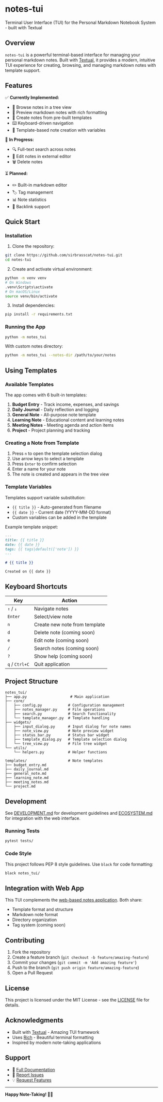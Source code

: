# notes-tui
Terminal User Interface (TUI) for the Personal Markdown Notebook System - built with Textual

## Overview

`notes-tui` is a powerful terminal-based interface for managing your personal markdown notes. Built with [Textual](https://textual.textualize.io/), it provides a modern, intuitive TUI experience for creating, browsing, and managing markdown notes with template support.

## Features

✅ **Currently Implemented:**
- 📁 Browse notes in a tree view
- 👀 Preview markdown notes with rich formatting
- 🎨 Create notes from pre-built templates
- ⌨️ Keyboard-driven navigation
- 🎯 Template-based note creation with variables

🔄 **In Progress:**
- 🔍 Full-text search across notes
- 📝 Edit notes in external editor
- 🗑️ Delete notes

⏳ **Planned:**
- ✏️ Built-in markdown editor
- 🏷️ Tag management
- 📊 Note statistics
- 🔗 Backlink support

## Quick Start

### Installation

1. Clone the repository:
```bash
git clone https://github.com/sirbrasscat/notes-tui.git
cd notes-tui
```

2. Create and activate virtual environment:
```bash
python -m venv venv
# On Windows
.venv\Scripts\activate
# On macOS/Linux
source venv/bin/activate
```

3. Install dependencies:
```bash
pip install -r requirements.txt
```

### Running the App

```bash
python -m notes_tui
```

With custom notes directory:
```bash
python -m notes_tui --notes-dir /path/to/your/notes
```

## Using Templates

### Available Templates

The app comes with 6 built-in templates:

1. **Budget Entry** - Track income, expenses, and savings
2. **Daily Journal** - Daily reflection and logging
3. **General Note** - All-purpose note template
4. **Learning Note** - Educational content and learning notes
5. **Meeting Notes** - Meeting agenda and action items
6. **Project** - Project planning and tracking

### Creating a Note from Template

1. Press `n` to open the template selection dialog
2. Use arrow keys to select a template
3. Press `Enter` to confirm selection
4. Enter a name for your note
5. The note is created and appears in the tree view

### Template Variables

Templates support variable substitution:

- `{{ title }}` - Auto-generated from filename
- `{{ date }}` - Current date (YYYY-MM-DD format)
- Custom variables can be added in the template

Example template snippet:
```markdown
---
title: {{ title }}
date: {{ date }}
tags: {{ tags|default(['note']) }}
---

# {{ title }}

Created on {{ date }}
```

## Keyboard Shortcuts

| Key | Action |
|-----|--------|
| `↑` / `↓` | Navigate notes |
| `Enter` | Select/view note |
| `n` | Create new note from template |
| `d` | Delete note (coming soon) |
| `e` | Edit note (coming soon) |
| `/` | Search notes (coming soon) |
| `?` | Show help (coming soon) |
| `q` / `Ctrl+C` | Quit application |

## Project Structure

```
notes_tui/
├── app.py                    # Main application
├── core/
│   ├── config.py            # Configuration management
│   ├── notes_manager.py     # File operations
│   ├── search.py            # Search functionality
│   └── template_manager.py  # Template handling
├── widgets/
│   ├── input_dialog.py      # Input dialog for note names
│   ├── note_view.py         # Note preview widget
│   ├── status_bar.py        # Status bar widget
│   ├── template_dialog.py   # Template selection dialog
│   └── tree_view.py         # File tree widget
└── utils/
    └── helpers.py           # Helper functions

templates/                   # Note templates
├── budget_entry.md
├── daily_journal.md
├── general_note.md
├── learning_note.md
├── meeting_notes.md
└── project.md
```

## Development

See [DEVELOPMENT.md](DEVELOPMENT.md) for development guidelines and [ECOSYSTEM.md](ECOSYSTEM.md) for integration with the web interface.

### Running Tests

```bash
pytest tests/
```

### Code Style

This project follows PEP 8 style guidelines. Use `black` for code formatting:

```bash
black notes_tui/
```

## Integration with Web App

This TUI complements the [web-based notes application](https://github.com/sirbrasscat/notes). Both share:
- Template format and structure
- Markdown note format
- Directory organization
- Tag system (coming soon)

## Contributing

1. Fork the repository
2. Create a feature branch (`git checkout -b feature/amazing-feature`)
3. Commit your changes (`git commit -m 'Add amazing feature'`)
4. Push to the branch (`git push origin feature/amazing-feature`)
5. Open a Pull Request

## License

This project is licensed under the MIT License - see the [LICENSE](LICENSE) file for details.

## Acknowledgments

- Built with [Textual](https://textual.textualize.io/) - Amazing TUI framework
- Uses [Rich](https://rich.readthedocs.io/) - Beautiful terminal formatting
- Inspired by modern note-taking applications

## Support

- 📖 [Full Documentation](QUICK_START.md)
- 🐛 [Report Issues](https://github.com/sirbrasscat/notes-tui/issues)
- 💡 [Request Features](https://github.com/sirbrasscat/notes-tui/issues/new)

---

**Happy Note-Taking! 📝✨**

